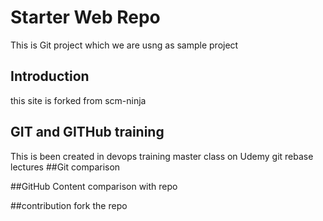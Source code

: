 # Starter Web Repo

This is Git project which we are usng as sample project

## Introduction

this site is forked from scm-ninja

## GIT and GITHub training

This is been created in devops training master class on Udemy
git rebase lectures
##Git comparison

##GitHub Content
comparison with repo

##contribution
fork the repo